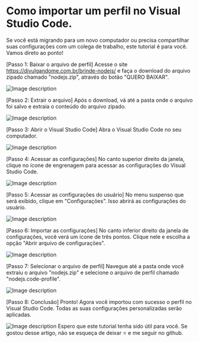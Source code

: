 # Como importar um perfil no Visual Studio Code. 

Se você está migrando para um novo computador ou precisa compartilhar suas configurações com um colega de trabalho, este tutorial é para você. Vamos direto ao ponto!

[Passo 1: Baixar o arquivo de perfil]
Acesse o site https://divulgandome.com.br/brinde-nodejs/ e faça o download do arquivo zipado chamado "nodejs.zip", através do botão "QUERO BAIXAR".


![Image description](https://divulgandome.com.br/brinde-nodejs/assets/images/passos/Passo1.jpg)

[Passo 2: Extrair o arquivo]
Após o download, vá até a pasta onde o arquivo foi salvo e extraia o conteúdo do arquivo zipado.


![Image description](https://divulgandome.com.br/brinde-nodejs/assets/images/passos/Passo2.jpg)

[Passo 3: Abrir o Visual Studio Code]
Abra o Visual Studio Code no seu computador.


![Image description](https://dev-to-uploads.s3.amazonaws.com/uploads/articles/664ca3lgta655vielbru.jpg)

[Passo 4: Acessar as configurações]
No canto superior direito da janela, clique no ícone de engrenagem para acessar as configurações do Visual Studio Code.


![Image description](https://dev-to-uploads.s3.amazonaws.com/uploads/articles/hj3r6jeq3b4scs1f5c0z.jpg)

[Passo 5: Acessar as configurações do usuário]
No menu suspenso que será exibido, clique em "Configurações". Isso abrirá as configurações do usuário.


![Image description](https://dev-to-uploads.s3.amazonaws.com/uploads/articles/zo45uhkg7j3baogk3wnm.jpg)

[Passo 6: Importar as configurações]
No canto inferior direito da janela de configurações, você verá um ícone de três pontos. Clique nele e escolha a opção "Abrir arquivo de configurações".


![Image description](https://dev-to-uploads.s3.amazonaws.com/uploads/articles/n1vmkrc9lh0k3hkn19ky.jpg)

[Passo 7: Selecionar o arquivo de perfil]
Navegue até a pasta onde você extraiu o arquivo "nodejs.zip" e selecione o arquivo de perfil chamado "nodejs.code-profile".


![Image description](https://divulgandome.com.br/brinde-nodejs/assets/images/passos/Passo7.jpg)

[Passo 8: Conclusão]
Pronto! Agora você importou com sucesso o perfil no Visual Studio Code. Todas as suas configurações personalizadas serão aplicadas.


![Image description](https://divulgandome.com.br/brinde-nodejs/assets/images/passos/Passo8.jpg)
Espero que este tutorial tenha sido útil para você. Se gostou desse artigo, não se esqueça de deixar ⭐ e me seguir no github.
